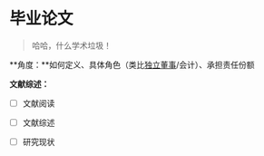 # 毕业论文
> 哈哈，什么学术垃圾！

**角度：**如何定义、具体角色（类比<u>独立董事</u>/会计）、承担责任份额  

**文献综述：**
- [ ] 文献阅读
- [ ] 文献综述
- [ ] 研究现状


